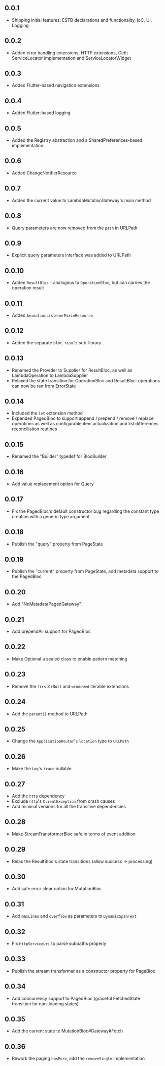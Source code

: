 ## 0.0.1

* Shipping initial features: ESTD declarations and functionality, IoC, UI, Logging

## 0.0.2

* Added error handling extensions, HTTP extensions, GetIt ServiceLocator implementation and ServiceLocatorWidget

## 0.0.3

* Added Flutter-based navigation extensions

## 0.0.4

* Added Flutter-based logging

## 0.0.5

* Added the Registry abstraction and a SharedPreferences-based implementation

## 0.0.6

* Added ChangeNotifierResource

## 0.0.7

* Added the current value to LambdaMutationGateway's main method

## 0.0.8

* Query parameters are now removed from the `path` in URLPath

## 0.0.9

* Explicit query parameters interface was added to URLPath

## 0.0.10

* Added `ResultBloc` - analogous to `OperationBloc`, but can carries the operation result

## 0.0.11

* Added `AnimationListenerMixinResource`

## 0.0.12

* Added the separate `bloc_result` sub-library

## 0.0.13

* Renamed the Provider to Supplier for ResultBloc, as well as LambdaOperation to LambdaSupplier
* Relaxed the state transition for OperationBloc and ResultBloc: operations can now be ran from ErrorState

## 0.0.14

* Included the `let` extension method
* Expanded PagedBloc to support append / prepend / remove / replace operations as well as configurable item actualization and list differences reconciliation routines

## 0.0.15

* Renamed the "Builder" typedef for BlocBuilder

## 0.0.16

* Add value replacement option for Query

## 0.0.17

* Fix the PagedBloc's default constructor bug regarding the constant type creation with a generic type argument

## 0.0.18

* Publish the "query" property from PageState

## 0.0.19

* Publish the "current" property from PageState, add metadata support to the PagedBloc

## 0.0.20

* Add "NoMetadataPagedGateway"

## 0.0.21

* Add prependAll support for PagedBloc

## 0.0.22

* Make Optional a sealed class to enable pattern matching

## 0.0.23

* Remove the `firstOrNull` and `windowed` iterable extensions

## 0.0.24

* Add the `parent()` method to URLPath

## 0.0.25

* Change the `ApplicationRouter`'s `location` type to `URLPath`

## 0.0.26

* Make the `Log`'s `trace` nullable

## 0.0.27

* Add the `http` dependency
* Exclude `http`'s `ClientException` from crash causes
* Add minimal versions for all the transitive dependencies

## 0.0.28

* Make StreamTransformerBloc safe in terms of event addition

## 0.0.29

* Relax the ResultBloc's state transitions (allow success -> processing)

## 0.0.30

* Add safe error clear option for MutationBloc

## 0.0.31

* Add `maxLines` and `overflow` as parameters to `DynamicSpanText`

## 0.0.32

* Fix `HttpServiceUri` to parse subpaths properly

## 0.0.33

* Publish the stream transformer as a constructor property for PageBloc

## 0.0.34

* Add concurrency support to PagedBloc (graceful FetchedState transition for non-loading states)

## 0.0.35

* Add the current state to MutationBloc#Gateway#Fetch

## 0.0.36

* Rework the paging `hasMore`, add the `removeSingle` implementation
